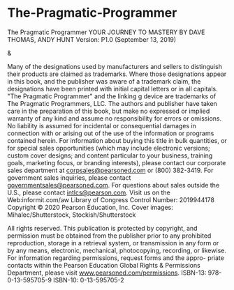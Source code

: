 # The-Pragmatic-Programmer
The Pragmatic Programmer YOUR JOURNEY TO MASTERY BY DAVE THOMAS, ANDY HUNT Version: P1.0 (September 13, 2019)

<DAVID THOMAS> 
  & 
 <ANDREW HUNT>

Many of the designations used by manufacturers
and sellers to distinguish their products are
claimed as trademarks. Where those designations
appear in this book, and the publisher was aware of
a trademark claim, the designations have been
printed with initial capital letters or in all capitals.
"The Pragmatic Programmer" and the linking g
device are trademarks of The Pragmatic
Programmers, LLC.
The authors and publisher have taken care in the
preparation of this book, but make no expressed or
implied warranty of any kind and assume no
responsibility for errors or omissions. No liability
is assumed for incidental or consequential
damages in connection with or arising out of the
use of the information or programs contained
herein.
For information about buying this title in bulk
quantities, or for special sales opportunities (which
may include electronic versions; custom cover
designs; and content particular to your business,
training goals, marketing focus, or branding
interests), please contact our corporate sales
department at corpsales@pearsoned.com or
(800) 382-3419.
For government sales inquiries, please contact
governmentsales@pearsoned.com. For questions
about sales outside the U.S., please contact
intlcs@pearson.com. Visit us on the Web:informit.com/aw
Library of Congress Control Number: 2019944178
Copyright © 2020 Pearson Education, Inc.
Cover images: Mihalec/Shutterstock,
Stockish/Shutterstock


All rights reserved. This publication is protected by
copyright, and permission must be obtained from
the publisher prior to any prohibited reproduction,
storage in a retrieval system, or transmission in
any form or by any means, electronic, mechanical,
photocopying, recording, or likewise. For
information regarding permissions, request forms
and the appro- priate contacts within the Pearson
Education Global Rights & Permissions
Department, please visit
www.pearsoned.com/permissions.
ISBN-13: 978-0-13-595705-9
ISBN-10: 0-13-595705-2
